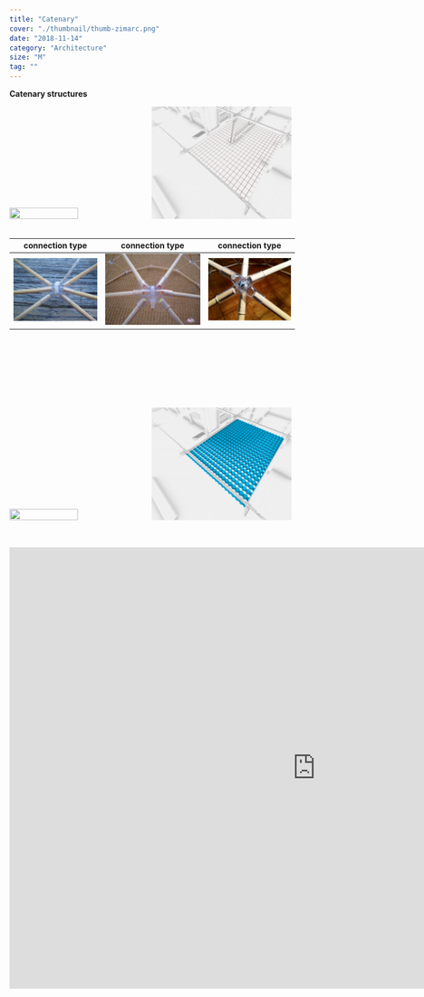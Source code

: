 ```yaml
---
title: "Catenary"
cover: "./thumbnail/thumb-zimarc.png"
date: "2018-11-14"
category: "Architecture"
size: "M"
tag: ""
---
```


**Catenary structures**

<img src="./img/catenary-op02.gif" style="width:49%;height:50%;">
 <img src="./img/catenary-op03.gif" style="width:49%;height:50%;">
&nbsp;

connection type             |  connection type   | connection type
:-------------------------:|:-------------------------: |:-------------------------:
![](./img/img_01.jpg)  |  ![](./img/img_02.jpg) |  ![](./img/img_03.jpg)






&nbsp;



&nbsp;



&nbsp;


&nbsp;



<img src="./img/catenary-op01.gif" style="width:49%;height:50%;"> 
<img src="./img/catenary-op04.gif" style="width:49%;height:50%;">




&nbsp;

<div class="sketchfab-embed-wrapper"><iframe width="1080" height="780" src="https://sketchfab.com/models/98c6ad3ae6394bb39d027fdcf9688040/embed?autostart=1" frameborder="0" allow="autoplay; fullscreen; vr" mozallowfullscreen="true" webkitallowfullscreen="true"></iframe>
</div>
&nbsp;

